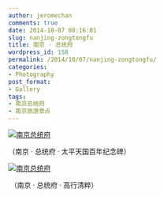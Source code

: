 ```yaml
---
author: jeromechan
comments: true
date: 2014-10-07 08:16:01
slug: nanjing-zongtongfu
title: 南京 · 总统府
wordpress_id: 158
permalink: /2014/10/07/nanjing-zongtongfu/
categories:
- Photography
post_format:
- Gallery
tags:
- 南京总统府
- 南京旅游景点
---
```


[![南京总统府](/images/2014-10-07-nanjing-zongtongfu/DSC_0858-1024x678.jpg)
](/images/2014-10-07-nanjing-zongtongfu/DSC_0858.jpg)


（南京 · 总统府 · 太平天国百年纪念碑）


[![南京总统府](/images/2014-10-07-nanjing-zongtongfu/DSC_0853-1024x678.jpg)](/images/2014-10-07-nanjing-zongtongfu/DSC_0858.jpg)


 （南京 · 总统府 · 高行清粹）
